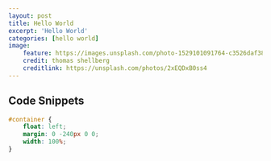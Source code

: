 ```yaml
---
layout: post
title: Hello World
excerpt: 'Hello World'
categories: [hello world]
image:
    feature: https://images.unsplash.com/photo-1529101091764-c3526daf38fe?ixlib=rb-1.2.1&ixid=eyJhcHBfaWQiOjEyMDd9&auto=format&fit=crop&w=2691&q=80
    credit: thomas shellberg
    creditlink: https://unsplash.com/photos/2xEQDxB0ss4
---
```


## Code Snippets

```css
#container {
    float: left;
    margin: 0 -240px 0 0;
    width: 100%;
}
```
